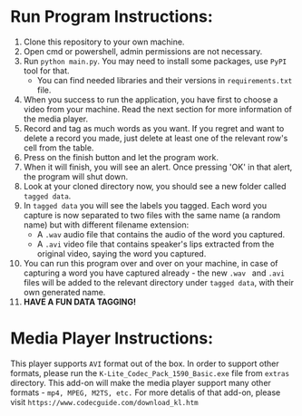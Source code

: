 # Run Program Instructions:
1. Clone this repository to your own machine.
2. Open cmd or powershell, admin permissions are not necessary.
3. Run `python main.py`. You may need to install some packages, use `PyPI` tool for that.
    - You can find needed libraries and their versions in `requirements.txt` file.
4. When you success to run the application, you have first to choose a video from your machine. Read the next section for more information of the media player.
5. Record and tag as much words as you want. If you regret and want to delete a record you made, just delete at least one of the relevant row's cell from the table.
6. Press on the finish button and let the program work.
7. When it will finish, you will see an alert. Once pressing 'OK' in that alert, the program will shut down.
8. Look at your cloned directory now, you should see a new folder called `tagged data`.
9. In `tagged data` you will see the labels you tagged. Each word you capture is now separated to two files with the same name (a random name) but with different filename extension:
    - A `.wav` audio file that contains the audio of the word you captured.
    - A `.avi` video file that contains speaker's lips extracted from the original video, saying the word you captured.
10. You can run this program over and over on your machine, in case of capturing a word you have captured already - the new `.wav ` and `.avi` files will be added to the relevant directory under `tagged data`, with their own generated name.
11. **HAVE A FUN DATA TAGGING!**



# Media Player Instructions:
This player supports `AVI` format out of the box.
In order to support other formats, please run the `K-Lite_Codec_Pack_1590_Basic.exe` file from `extras` directory.
This add-on will make the media player support many other formats - `mp4, MPEG, M2TS, etc.`
For more detalis of that add-on, please visit `https://www.codecguide.com/download_kl.htm`